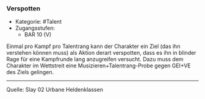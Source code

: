 ### Verspotten

- Kategorie: #Talent
- Zugangsstufen:
  - BAR 10 (V)

Einmal pro Kampf pro Talentrang kann der Charakter ein Ziel (das ihn verstehen können muss) als Aktion derart verspotten, dass es ihn in blinder Rage für eine Kampfrunde lang anzugreifen versucht. Dazu muss dem Charakter im Wettstreit eine Musizieren+Talentrang-Probe gegen GEI+VE des Ziels gelingen.

---

Quelle: Slay 02 Urbane Heldenklassen
